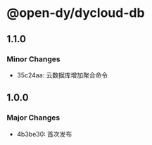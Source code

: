 # @open-dy/dycloud-db

## 1.1.0

### Minor Changes

- 35c24aa: 云数据库增加聚合命令

## 1.0.0

### Major Changes

- 4b3be30: 首次发布
